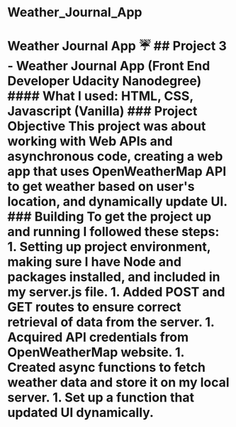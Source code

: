 # Weather_Journal_App
# Weather Journal App :umbrella:  ## Project 3 - Weather Journal App (Front End Developer Udacity Nanodegree) #### What I used: HTML, CSS, Javascript (Vanilla)   ### Project Objective  This project was about working with Web APIs and asynchronous code, creating a web app that uses OpenWeatherMap API to get weather based on user's location, and dynamically update UI.  ### Building To get the project up and running I followed these steps:  1. Setting up project environment, making sure I have Node and packages installed, and included in my server.js file. 1. Added POST and GET routes to ensure correct retrieval of data from the server. 1. Acquired API credentials from OpenWeatherMap website. 1. Created async functions to fetch weather data and store it on my local server.  1. Set up a function that updated UI dynamically.

